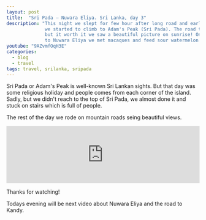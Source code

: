 ```yaml
---
layout: post
title:  "Sri Pada – Nuwara Eliya. Sri Lanka, day 3"
description: "This night we slept for few hour after long road and early in the morning 
              we started to climb to Adam's Peak (Sri Pada). The road to the top was exhausting 
              but it worth it we saw a beautiful picture on sunrise! On half way 
              to Nuwara Eliya we met macaques and feed sour watermelon and diet cookies to them."
youtube: "9AZvmfOqH3E"
categories:
  - blog
  - travel
tags: travel, srilanka, sripada
---
```


Sri Pada or Adam's Peak is well-known Sri Lankan sights. But that day was some religious holiday and 
people comes from each corner of the island. Sadly, but we didn't reach to the top of Sri Pada, we 
almost done it and stuck on stairs which is full of people.

The rest of the day we rode on mountain roads seing beautiful views.

<div class="video_responsive">
  <iframe width="100%"
          src="https://www.youtube.com/embed/9AZvmfOqH3E"
          frameborder="0"
          allowfullscreen></iframe>
</div>

Thanks for watching!

Todays evening will be next video about Nuwara Eliya and the road to Kandy.
